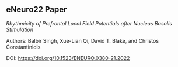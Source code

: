 
## eNeuro22 Paper
_Rhythmicity of Prefrontal Local Field Potentials after Nucleus Basalis Stimulation_

Authors: Balbir Singh, Xue-Lian Qi, David T. Blake, and Christos Constantinidis

DOI: https://doi.org/10.1523/ENEURO.0380-21.2022
